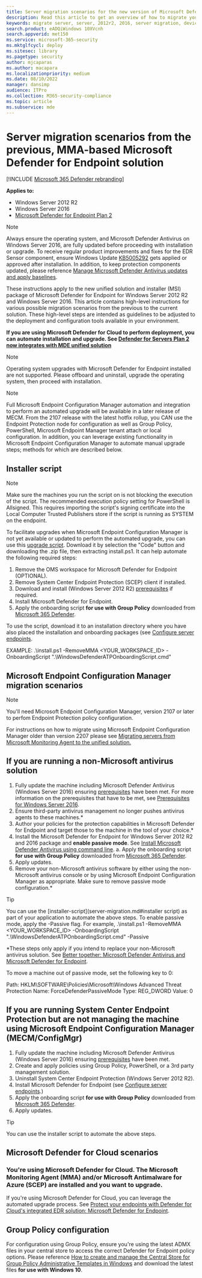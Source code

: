 ```yaml
---
title: Server migration scenarios for the new version of Microsoft Defender for Endpoint
description: Read this article to get an overview of how to migrate your servers from the previous, MMA-based solution to the current Defender for Endpoint unified solution package.
keywords: migrate server, server, 2012r2, 2016, server migration, device management, configure Microsoft Defender for Endpoint servers, onboard Microsoft Defender for Endpoint servers
search.product: eADQiWindows 10XVcnh
search.appverid: met150
ms.service: microsoft-365-security
ms.mktglfcycl: deploy
ms.sitesec: library
ms.pagetype: security
author: mjcaparas
ms.author: macapara
ms.localizationpriority: medium
ms.date: 08/10/2022
manager: dansimp
audience: ITPro
ms.collection: M365-security-compliance
ms.topic: article
ms.subservice: mde
---
```



# Server migration scenarios from the previous, MMA-based Microsoft Defender for Endpoint solution

[!INCLUDE [Microsoft 365 Defender rebranding](../../includes/microsoft-defender.md)]

**Applies to:**
- Windows Server 2012 R2
- Windows Server 2016
- [Microsoft Defender for Endpoint Plan 2](https://go.microsoft.com/fwlink/?linkid=2154037)

> [!NOTE]
> Always ensure the operating system, and Microsoft Defender Antivirus on Windows Server 2016, are fully updated before proceeding with installation or upgrade. To receive regular product improvements and fixes for the EDR Sensor component, ensure Windows Update [KB5005292](https://go.microsoft.com/fwlink/?linkid=2168277) gets applied or approved after installation. In addition, to keep protection components updated, please reference [Manage Microsoft Defender Antivirus updates and apply baselines](/microsoft-365/security/defender-endpoint/manage-updates-baselines-microsoft-defender-antivirus#monthly-platform-and-engine-versions).

These instructions apply to the new unified solution and installer (MSI) package of Microsoft Defender for Endpoint for Windows Server 2012 R2 and Windows Server 2016. This article contains high-level instructions for various possible migration scenarios from the previous to the current solution. These high-level steps are intended as guidelines to be adjusted to the deployment and configuration tools available in your environment. 

**If you are using Microsoft Defender for Cloud to perform deployment, you can automate installation and upgrade. See [Defender for Servers Plan 2 now integrates with MDE unified solution](https://techcommunity.microsoft.com/t5/microsoft-defender-for-cloud/defender-for-servers-plan-2-now-integrates-with-mde-unified/ba-p/3527534)**

> [!NOTE]
> Operating system upgrades with Microsoft Defender for Endpoint installed are not supported. Please offboard and uninstall, upgrade the operating system, then proceed with installation.

> [!NOTE]
> Full Microsoft Endpoint Configuration Manager automation and integration to perform an automated upgrade will be available in a later release of MECM. From the 2107 release with the latest hotfix rollup, you CAN use the Endpoint Protection node for configuration as well as Group Policy, PowerShell, Microsoft Endpoint Manager tenant attach or local configuration. In addition, you can leverage existing functionality in Microsoft Endpoint Configuration Manager to automate manual upgrade steps; methods for which are described below.

## Installer script

>[!NOTE]
>Make sure the machines you run the script on is not blocking the execution of the script. The recommended execution policy setting for PowerShell is Allsigned. This requires importing the script's signing certificate into the Local Computer Trusted Publishers store if the script is running as SYSTEM on the endpoint.

To facilitate upgrades when Microsoft Endpoint Configuration Manager is not yet available or updated to perform the automated upgrade, you can use this [upgrade script](https://github.com/microsoft/mdefordownlevelserver). Download it by selection the "Code" button and downloading the .zip file, then extracting install.ps1. It can help automate the following required steps:

1. Remove the OMS workspace for Microsoft Defender for Endpoint (OPTIONAL).
2. Remove System Center Endpoint Protection (SCEP) client if installed.
3. Download and install (Windows Server 2012 R2) [prerequisites](configure-server-endpoints.md#prerequisites) if required.
4. Install Microsoft Defender for Endpoint.
5. Apply the onboarding script **for use with Group Policy** downloaded from [Microsoft 365 Defender](https://security.microsoft.com).

To use the script, download it to an installation directory where you have also placed the installation and onboarding packages (see [Configure server endpoints](configure-server-endpoints.md).

EXAMPLE: .\install.ps1 -RemoveMMA <YOUR_WORKSPACE_ID> -OnboardingScript ".\WindowsDefenderATPOnboardingScript.cmd"

## Microsoft Endpoint Configuration Manager migration scenarios 

>[!NOTE]
>You'll need Microsoft Endpoint Configuration Manager, version 2107 or later to perfom Endpoint Protection policy configuration.

For instructions on how to migrate using Microsoft Endpoint Configuration Manager older than version 2207 please see [Migrating servers from Microsoft Monitoring Agent to the unified solution.](/microsoft-365/security/defender-endpoint/application-deployment-via-mecm)

## If you are running a non-Microsoft antivirus solution

1. Fully update the machine including Microsoft Defender Antivirus (Windows Server 2016) ensuring [prerequisites](configure-server-endpoints.md#prerequisites) have been met. For more information on the prerequisites that have to be met, see [Prerequisites for Windows Server 2016](configure-server-endpoints.md#prerequisites-for-windows-server-2016).
2. Ensure third-party antivirus management no longer pushes antivirus agents to these machines.*
3. Author your policies for the protection capabilities in Microsoft Defender for Endpoint and target those to the machine in the tool of your choice.*
4. Install the Microsoft Defender for Endpoint for Windows Server 2012 R2 and 2016 package and **enable passive mode**. See [Install Microsoft Defender Antivirus using command line](configure-server-endpoints.md#install-microsoft-defender-for-endpoint-using-the-command-line).
   a. Apply the onboarding script **for use with Group Policy** downloaded from [Microsoft 365 Defender](https://security.microsoft.com).
5. Apply updates.
6. Remove your non-Microsoft antivirus software by either using the non-Microsoft antivirus console or by using Microsoft Endpoint Configuration Manager as
appropriate. Make sure to remove passive mode configuration.*

> [!TIP]
> You can use the [installer-script](server-migration.md#installer script) as part of your application to automate the above steps. To enable passive mode, apply the -Passive flag. For example, .\install.ps1 -RemoveMMA <YOUR_WORKSPACE_ID> -OnboardingScript ".\WindowsDefenderATPOnboardingScript.cmd" -Passive

*These steps only apply if you intend to replace your non-Microsoft antivirus solution. See [Better together: Microsoft Defender Antivirus and Microsoft Defender for Endpoint](why-use-microsoft-defender-antivirus.md).

To move a machine out of passive mode, set the following key to 0:

Path: HKLM\SOFTWARE\Policies\Microsoft\Windows Advanced Threat Protection 
Name: ForceDefenderPassiveMode
Type: REG_DWORD
Value: 0

## If you are running System Center Endpoint Protection but are not managing the machine using Microsoft Endpoint Configuration Manager (MECM/ConfigMgr)

1. Fully update the machine including Microsoft Defender Antivirus (Windows Server 2016) ensuring [prerequisites](configure-server-endpoints.md#prerequisites) have been met.
2. Create and apply policies using Group Policy, PowerShell, or a 3rd party management solution.
3. Uninstall System Center Endpoint Protection (Windows Server 2012 R2).
5. Install Microsoft Defender for Endpoint (see [Configure server endpoints](configure-server-endpoints.md).)
6. Apply the onboarding script **for use with Group Policy** downloaded from [Microsoft 365 Defender](https://security.microsoft.com). 
7. Apply updates.

> [!TIP]
> You can use the installer script to automate the above steps.

## Microsoft Defender for Cloud scenarios

### You're using Microsoft Defender for Cloud. The Microsoft Monitoring Agent (MMA) and/or Microsoft Antimalware for Azure (SCEP) are installed and you want to upgrade.
If you're using Microsoft Defender for Cloud, you can leverage the automated upgrade process. See [Protect your endpoints with Defender for Cloud's integrated EDR solution: Microsoft Defender for Endpoint](/azure/security-center/security-center-wdatp#enable-the-microsoft-defender-for-endpoint-integration).

## Group Policy configuration
For configuration using Group Policy, ensure you're using the latest ADMX files in your central store to access the correct Defender for Endpoint policy options. Please reference [How to create and manage the Central Store for Group Policy Administrative Templates in Windows](/troubleshoot/windows-client/group-policy/create-and-manage-central-store) and download the latest files **for use with Windows 10**.
